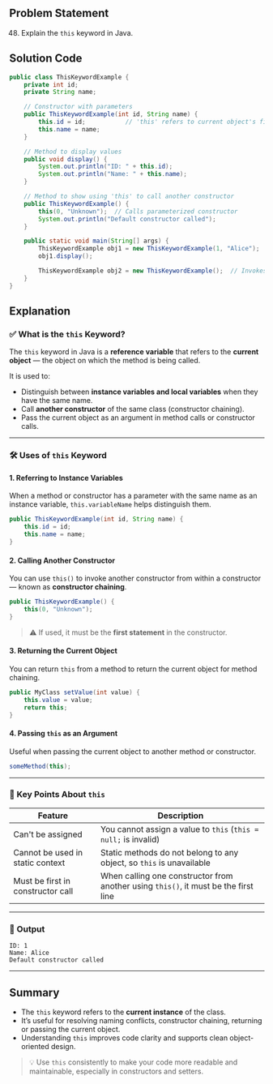 ## Problem Statement  
48. Explain the `this` keyword in Java.

## Solution Code  
```java
public class ThisKeywordExample {
    private int id;
    private String name;

    // Constructor with parameters
    public ThisKeywordExample(int id, String name) {
        this.id = id;           // 'this' refers to current object's field
        this.name = name;
    }

    // Method to display values
    public void display() {
        System.out.println("ID: " + this.id);
        System.out.println("Name: " + this.name);
    }

    // Method to show using 'this' to call another constructor
    public ThisKeywordExample() {
        this(0, "Unknown");  // Calls parameterized constructor
        System.out.println("Default constructor called");
    }

    public static void main(String[] args) {
        ThisKeywordExample obj1 = new ThisKeywordExample(1, "Alice");
        obj1.display();

        ThisKeywordExample obj2 = new ThisKeywordExample();  // Invokes default constructor
    }
}
```

## Explanation  

### ✅ What is the `this` Keyword?

The `this` keyword in Java is a **reference variable** that refers to the **current object** — the object on which the method is being called.

It is used to:
- Distinguish between **instance variables and local variables** when they have the same name.
- Call **another constructor** of the same class (constructor chaining).
- Pass the current object as an argument in method calls or constructor calls.

---

### 🛠️ Uses of `this` Keyword

#### 1. **Referring to Instance Variables**
When a method or constructor has a parameter with the same name as an instance variable, `this.variableName` helps distinguish them.

```java
public ThisKeywordExample(int id, String name) {
    this.id = id;
    this.name = name;
}
```

#### 2. **Calling Another Constructor**
You can use `this()` to invoke another constructor from within a constructor — known as **constructor chaining**.

```java
public ThisKeywordExample() {
    this(0, "Unknown");
}
```

> ⚠️ If used, it must be the **first statement** in the constructor.

#### 3. **Returning the Current Object**
You can return `this` from a method to return the current object for method chaining.

```java
public MyClass setValue(int value) {
    this.value = value;
    return this;
}
```

#### 4. **Passing `this` as an Argument**
Useful when passing the current object to another method or constructor.

```java
someMethod(this);
```

---

### 📌 Key Points About `this`

| Feature | Description |
|--------|-------------|
| Can't be assigned | You cannot assign a value to `this` (`this = null;` is invalid) |
| Cannot be used in static context | Static methods do not belong to any object, so `this` is unavailable |
| Must be first in constructor call | When calling one constructor from another using `this()`, it must be the first line |

---

### 📁 Output  
```
ID: 1
Name: Alice
Default constructor called
```

---

## Summary  
- The `this` keyword refers to the **current instance** of the class.
- It’s useful for resolving naming conflicts, constructor chaining, returning or passing the current object.
- Understanding `this` improves code clarity and supports clean object-oriented design.

> 💡 Use `this` consistently to make your code more readable and maintainable, especially in constructors and setters.